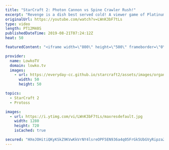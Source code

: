 ```yaml
---
title: "StarCraft 2: Photon Cannon vs Spine Crawler Rush!"
excerpt: "Revenge is a dish best served cold! A viewer game of Platinum League Zerg versus Protoss.  Get exclusive content & support my work: http://www.patreon.com/lowkotv  If you have an awesome replay of StarCraft 2 that you think is worth casting, you can send it to replays@lowko.tv.  Be part of the community"
originalUrl: https://youtube.com/watch?v=LWnK3bF7tLs
type: video
length: PT12M40S
publishedDateTime: 2019-08-21T07:24:12Z
heat: 50

featuredContent: "<iframe width=\"800\" height=\"500\" frameborder=\"0\" src=\"https://www.youtube.com/embed/LWnK3bF7tLs\" allow=\"accelerometer; autoplay; encrypted-media; gyroscope; picture-in-picture\" allowfullscreen></iframe>"

provider:
  name: LowkoTV
  domain: lowko.tv
  images:
    - url: https://everyday-cc.github.io/starcraft2/assets/images/organizations/lowko.tv-50x50.jpg
      width: 50
      height: 50

topics:
  - StarCraft 2
  - Protoss

images:
  - url: https://i.ytimg.com/vi/LWnK3bF7tLs/maxresdefault.jpg
    width: 1280
    height: 720
    isCached: true

secured: "HXeJOHitiQKyKSkZ9KVwKkVrNY4lsreOPF5EN936a4q05FrGk5UbGVyRipzaZUJcQDv1r+iPA3F3iLun7hv6Lvx5Gd4IFW6FF59V41jgpHK4cA/9DXuKXGlg7NfITeD8EYHnMib8zJdq+c/HYjfuvpy0dcXFRZQMuKNMzsU3aPGgE1b37q3mbHaE7jP6sPGwU+iIpCMwJmUMF6Pb6Vbn4Ozdo/up4I8ln4uEWwJ0bmt7r6XTWYr9C1Gq3CPYbiPzuBLX0M92E5ELNiqbm1ON85ZKkQ57EwK6kKUx8tf6qBvFstM9lrobfw8cT+VhCIzMqXPckHyCqvg3zyPWD/CSOS0qMngotuKzdcgGmDDWKqV6JCyWCa+fQWHDb3n+XEFv5xS3VtcoAfXVo8+qyRR69VZ7BP/nGHkDWNSKi1XkHOk=;Zaut8IZXYdQsZRj+AHNpnw=="
---
```


